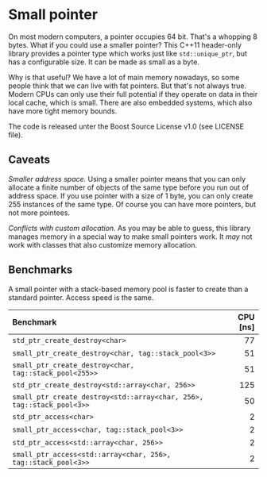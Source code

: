 # Small pointer

On most modern computers, a pointer occupies 64 bit. That's a whopping 8 bytes. What if you could use a smaller pointer? This C++11 header-only library provides a pointer type which works just like `std::unique_ptr`, but has a configurable size. It can be made as small as a byte.

Why is that useful? We have a lot of main memory nowadays, so some people think that we can live with fat pointers. But that's not always true. Modern CPUs can only use their full potential if they operate on data in their local cache, which is small. There are also embedded systems, which also have more tight memory bounds.

The code is released unter the Boost Source License v1.0 (see LICENSE file).

## Caveats

*Smaller address space.* Using a smaller pointer means that you can only allocate a finite number of objects of the same type before you run out of address space. If you use pointer with a size of 1 byte, you can only create 255 instances of the same type. Of course you can have more pointers, but not more pointees.

<!-- *Slower access.* Dereferencing a small pointer may be slower than deferencing a normal pointer. Benchmarks will follow.
 -->

*Conflicts with custom allocation.* As you may be able to guess, this library manages memory in a special way to make small pointers work. It *may* not work with classes that also customize memory allocation.

## Benchmarks

A small pointer with a stack-based memory pool is faster to create than a standard pointer. Access speed is the same.

|Benchmark                                                            |CPU [ns]|
|:--------------------------------------------------------------------|-------:|
|`std_ptr_create_destroy<char>`                                       |      77|
|`small_ptr_create_destroy<char, tag::stack_pool<3>>`                 |      51|
|`small_ptr_create_destroy<char, tag::stack_pool<255>>`               |      51|
|`std_ptr_create_destroy<std::array<char, 256>>`                      |     125|
|`small_ptr_create_destroy<std::array<char, 256>, tag::stack_pool<3>>`|      50|
|`std_ptr_access<char>`                                               |       2|
|`small_ptr_access<char, tag::stack_pool<3>>`                         |       2|
|`std_ptr_access<std::array<char, 256>>`                              |       2|
|`small_ptr_access<std::array<char, 256>, tag::stack_pool<3>>`        |       2|